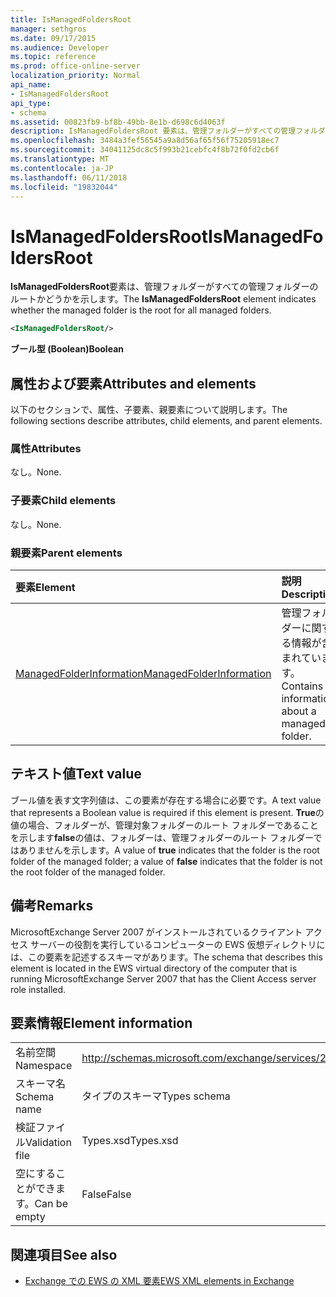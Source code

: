 ```yaml
---
title: IsManagedFoldersRoot
manager: sethgros
ms.date: 09/17/2015
ms.audience: Developer
ms.topic: reference
ms.prod: office-online-server
localization_priority: Normal
api_name:
- IsManagedFoldersRoot
api_type:
- schema
ms.assetid: 00823fb9-bf8b-49bb-8e1b-d698c6d4063f
description: IsManagedFoldersRoot 要素は、管理フォルダーがすべての管理フォルダーのルートかどうかを示します。
ms.openlocfilehash: 3484a3fef56545a9a8d56af65f56f75205918ec7
ms.sourcegitcommit: 34041125dc8c5f993b21cebfc4f8b72f0fd2cb6f
ms.translationtype: MT
ms.contentlocale: ja-JP
ms.lasthandoff: 06/11/2018
ms.locfileid: "19832044"
---
```

# <a name="ismanagedfoldersroot"></a><span data-ttu-id="8f985-103">IsManagedFoldersRoot</span><span class="sxs-lookup"><span data-stu-id="8f985-103">IsManagedFoldersRoot</span></span>

<span data-ttu-id="8f985-104">**IsManagedFoldersRoot**要素は、管理フォルダーがすべての管理フォルダーのルートかどうかを示します。</span><span class="sxs-lookup"><span data-stu-id="8f985-104">The **IsManagedFoldersRoot** element indicates whether the managed folder is the root for all managed folders.</span></span> 
  
```xml
<IsManagedFoldersRoot/>
```

 <span data-ttu-id="8f985-105">**ブール型 (Boolean)**</span><span class="sxs-lookup"><span data-stu-id="8f985-105">**Boolean**</span></span>
## <a name="attributes-and-elements"></a><span data-ttu-id="8f985-106">属性および要素</span><span class="sxs-lookup"><span data-stu-id="8f985-106">Attributes and elements</span></span>

<span data-ttu-id="8f985-107">以下のセクションで、属性、子要素、親要素について説明します。</span><span class="sxs-lookup"><span data-stu-id="8f985-107">The following sections describe attributes, child elements, and parent elements.</span></span>
  
### <a name="attributes"></a><span data-ttu-id="8f985-108">属性</span><span class="sxs-lookup"><span data-stu-id="8f985-108">Attributes</span></span>

<span data-ttu-id="8f985-109">なし。</span><span class="sxs-lookup"><span data-stu-id="8f985-109">None.</span></span>
  
### <a name="child-elements"></a><span data-ttu-id="8f985-110">子要素</span><span class="sxs-lookup"><span data-stu-id="8f985-110">Child elements</span></span>

<span data-ttu-id="8f985-111">なし。</span><span class="sxs-lookup"><span data-stu-id="8f985-111">None.</span></span>
  
### <a name="parent-elements"></a><span data-ttu-id="8f985-112">親要素</span><span class="sxs-lookup"><span data-stu-id="8f985-112">Parent elements</span></span>

|<span data-ttu-id="8f985-113">**要素**</span><span class="sxs-lookup"><span data-stu-id="8f985-113">**Element**</span></span>|<span data-ttu-id="8f985-114">**説明**</span><span class="sxs-lookup"><span data-stu-id="8f985-114">**Description**</span></span>|
|:-----|:-----|
|[<span data-ttu-id="8f985-115">ManagedFolderInformation</span><span class="sxs-lookup"><span data-stu-id="8f985-115">ManagedFolderInformation</span></span>](managedfolderinformation.md) <br/> |<span data-ttu-id="8f985-116">管理フォルダーに関する情報が含まれています。</span><span class="sxs-lookup"><span data-stu-id="8f985-116">Contains information about a managed folder.</span></span>  <br/> |
   
## <a name="text-value"></a><span data-ttu-id="8f985-117">テキスト値</span><span class="sxs-lookup"><span data-stu-id="8f985-117">Text value</span></span>

<span data-ttu-id="8f985-118">ブール値を表す文字列値は、この要素が存在する場合に必要です。</span><span class="sxs-lookup"><span data-stu-id="8f985-118">A text value that represents a Boolean value is required if this element is present.</span></span> <span data-ttu-id="8f985-119">**True**の値の場合、フォルダーが、管理対象フォルダーのルート フォルダーであることを示します**false**の値は、フォルダーは、管理フォルダーのルート フォルダーではありませんを示します。</span><span class="sxs-lookup"><span data-stu-id="8f985-119">A value of **true** indicates that the folder is the root folder of the managed folder; a value of **false** indicates that the folder is not the root folder of the managed folder.</span></span> 
  
## <a name="remarks"></a><span data-ttu-id="8f985-120">備考</span><span class="sxs-lookup"><span data-stu-id="8f985-120">Remarks</span></span>

<span data-ttu-id="8f985-121">MicrosoftExchange Server 2007 がインストールされているクライアント アクセス サーバーの役割を実行しているコンピューターの EWS 仮想ディレクトリには、この要素を記述するスキーマがあります。</span><span class="sxs-lookup"><span data-stu-id="8f985-121">The schema that describes this element is located in the EWS virtual directory of the computer that is running MicrosoftExchange Server 2007 that has the Client Access server role installed.</span></span>
  
## <a name="element-information"></a><span data-ttu-id="8f985-122">要素情報</span><span class="sxs-lookup"><span data-stu-id="8f985-122">Element information</span></span>

|||
|:-----|:-----|
|<span data-ttu-id="8f985-123">名前空間</span><span class="sxs-lookup"><span data-stu-id="8f985-123">Namespace</span></span>  <br/> |http://schemas.microsoft.com/exchange/services/2006/types  <br/> |
|<span data-ttu-id="8f985-124">スキーマ名</span><span class="sxs-lookup"><span data-stu-id="8f985-124">Schema name</span></span>  <br/> |<span data-ttu-id="8f985-125">タイプのスキーマ</span><span class="sxs-lookup"><span data-stu-id="8f985-125">Types schema</span></span>  <br/> |
|<span data-ttu-id="8f985-126">検証ファイル</span><span class="sxs-lookup"><span data-stu-id="8f985-126">Validation file</span></span>  <br/> |<span data-ttu-id="8f985-127">Types.xsd</span><span class="sxs-lookup"><span data-stu-id="8f985-127">Types.xsd</span></span>  <br/> |
|<span data-ttu-id="8f985-128">空にすることができます。</span><span class="sxs-lookup"><span data-stu-id="8f985-128">Can be empty</span></span>  <br/> |<span data-ttu-id="8f985-129">False</span><span class="sxs-lookup"><span data-stu-id="8f985-129">False</span></span>  <br/> |
   
## <a name="see-also"></a><span data-ttu-id="8f985-130">関連項目</span><span class="sxs-lookup"><span data-stu-id="8f985-130">See also</span></span>



- [<span data-ttu-id="8f985-131">Exchange での EWS の XML 要素</span><span class="sxs-lookup"><span data-stu-id="8f985-131">EWS XML elements in Exchange</span></span>](ews-xml-elements-in-exchange.md)

